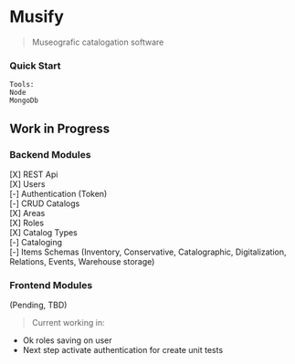 # Musify

> Museografic catalogation software

### Quick Start

```
Tools:
Node
MongoDb
```
## Work in Progress
### Backend Modules
[X] REST Api \
[X] Users \
[-] Authentication (Token) \
[-] CRUD Catalogs \
[X] Areas \
[X] Roles \
[X] Catalog Types \
[-] Cataloging \
[-] Items Schemas (Inventory, Conservative, Catalographic, Digitalization, Relations, Events, Warehouse storage)
### Frontend Modules
(Pending, TBD)


> Current working in:
* Ok roles saving on user
* Next step activate authentication for create unit tests
